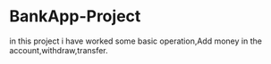 # BankApp-Project
in this project i have worked some basic operation,Add money in the account,withdraw,transfer.


